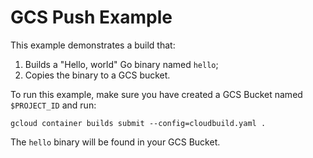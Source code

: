 # GCS Push Example

This example demonstrates a build that:

1.  Builds a "Hello, world" Go binary named `hello`;
2.  Copies the binary to a GCS bucket.

To run this example, make sure you have created a GCS Bucket named `$PROJECT_ID`
and run:

```
gcloud container builds submit --config=cloudbuild.yaml .
```

The `hello` binary will be found in your GCS Bucket.
